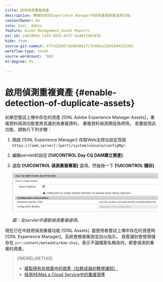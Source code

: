 ```yaml
---
title: 啟用偵測重複資產
description: 瞭解如何在Experience Manager中啟用重複資產偵測功能。
contentOwner: AG
role: User, Admin
feature: Asset Management,Asset Reports
exl-id: a403d60e-2193-4835-8f37-4a40f2d01819
hide: true
source-git-commit: 477c62b857ab98d8617c7bd8ba226019d42d330d
workflow-type: tm+mt
source-wordcount: '165'
ht-degree: 0%

---
```


# 啟用偵測重複資產 {#enable-detection-of-duplicate-assets}

如果您嘗試上傳中存在的資產 [!DNL Adobe Experience Manager Assets]，重複資料偵測功能會將其識別為重複資料。 重複資料偵測預設為停用。 若要啟用此功能，請執行下列步驟：

1. 開啟 [!DNL Experience Manager] 存取Web主控台設定頁面 `https://[aem_server]:[port]/system/console/configMgr`.
1. 編輯servlet的設定 **[!UICONTROL Day CQ DAM建立資產]**.
1. 選取 **[!UICONTROL 偵測重複專案]** 選項，然後按一下 **[!UICONTROL 儲存]**.

   ![選取servlet中的偵測重複選項](assets/chlimage_1-377.png)

   *圖：在servlet中選取偵測重複選項。*

現在已在中啟用偵測重複功能 [!DNL Assets]. 當使用者嘗試上傳中存在的資產時 [!DNL Experience Manager]，系統會檢查衝突並加以指示。 資產識別會使用儲存在 `jcr:content/metadata/dam:sha1`，表示不論檔案名稱為何，都會偵測到重複的資產。

>[!MORELIKETHIS]
>
>* [複製現有存放庫中的資產（社群成員的教學課程）](https://experience-aem.blogspot.com/2019/06/aem-65-find-duplicate-assets-binaries-in-existing-repository.html)
>* [偵測AEMas a Cloud Service中的重複資產](https://experienceleague.adobe.com/docs/experience-manager-cloud-service/content/assets/admin/detect-duplicate-assets.html)

